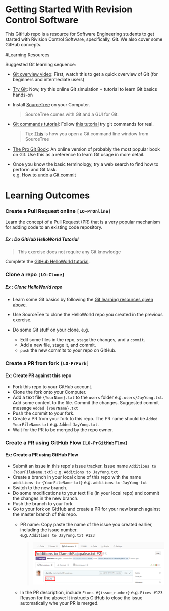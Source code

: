 # Getting Started With Revision Control Software

This GitHub repo is a resource for Software Engineering students to get started with Rivision Control Software, 
specifically, Git. We also cover some GitHub concepts.

#Learning Resources

Suggested Git learning sequence:

* [Git overview video](http://www.youtube.com/watch?v=v40b3ExbM0c): 
  First, watch this to get a quick overview of Git (for beginners and intermediate users)  
* [Try Git](https://try.github.io): Now, try this online Git simulation + tutorial to learn Git basics hands-on
* Install [SourceTree](https://www.sourcetreeapp.com/) on your Computer.

  > SourceTree comes with Git and a GUI for Git.
* [Git commands tutorial](https://www.atlassian.com/git/tutorial/git-basics):
   Follow [this tutorial](https://www.atlassian.com/git/tutorials/setting-up-a-repository) try git commands
   for real.

   > Tip: [This](https://confluence.atlassian.com/sourcetreekb/using-terminal-in-sourcetree-781398580.html)
   is how you open a Git command line window from SourceTree
* [The Pro Git Book](http://git-scm.com/book): An online version of probably the
  most popular book on Git. Use this as a reference to learn Git usage in more detail.
* Once you know the basic terminology, try a web search to find how to perform and Git task.<br>
  e.g. [How to undo a Git commit](https://git-scm.com/book/en/v2/Git-Basics-Undoing-Things)

# Learning Outcomes

### Create a Pull Request online `[LO-PrOnline]`
Learn the concept of a Pull Request (PR) that is a very popular mechanism for adding code to
an existing code repository.

##### Ex : Do GitHub HelloWorld Tutorial

> This exercise does not require any Git knowledge

Complete the [GitHub HelloWorld tutorial](https://guides.github.com/activities/hello-world/).

### Clone a repo `[LO-Clone]`

##### Ex : Clone HelloWorld repo

* Learn some Git basics by following the [Git learning resources given above](#learning-resources).

* Use SourceTee to clone the HelloWorld repo you created in the previous exercise.
* Do some Git stuff on your clone. e.g. 
  * Edit some files in the repo, `stage` the changes, and a `commit`.
  * Add a new file, stage it, and commit.  
  * `push` the new commits to your repo on GitHub.

### Create a PR from fork `[LO-PrFork]`

#### Ex: Create PR against this repo

* Fork this repo to your GitHub account.
* Clone the fork onto your Computer.
* Add a text file `{YourName}.txt` to the `users` folder e.g. `users/JayYong.txt`. Add some content to the file. 
  Commit the changes. Suggested commit message `Added {YourName}.txt`
* Push the commit to your fork.
* Create a PR from your fork to this repo. The PR name should be `Added YourFileName.txt` e.g. `Added JayYong.txt`.
* Wait for the PR to be merged by the repo owner.

### Create a PR using GitHub Flow `[LO-PrGitHubFlow]`

#### Ex: Create a PR using GitHub Flow

* Submit an issue in this repo's issue tracker. Issue name `Additions to {YourFileName.txt}` 
  e.g. `Additions to JayYong.txt`
* Create a branch in your local clone of this repo with the name `additions-to-{YourFileName-txt}` 
  e.g. `additions-to-JayYong-txt`
* Switch to the new branch.
* Do some modifications to your text file (in your local repo) and commit the changes in the new branch.
* Push the branch to your fork.
* Go to your fork on GitHub and create a PR for your new branch against the master branch of this repo.
  * PR name: Copy paste the name of the issue you created earlier, including the issue number. <br>
    e.g. `Additions to JayYong.txt #123`

    > ![exmaple PR](/images/PrGithubFlow.png)
  * In the PR description, include `Fixes #{issue_number}` e.g. `Fixes #123` 
    Reason for the above: It instructs GitHub to close the issue automatically whe your PR is merged.
  